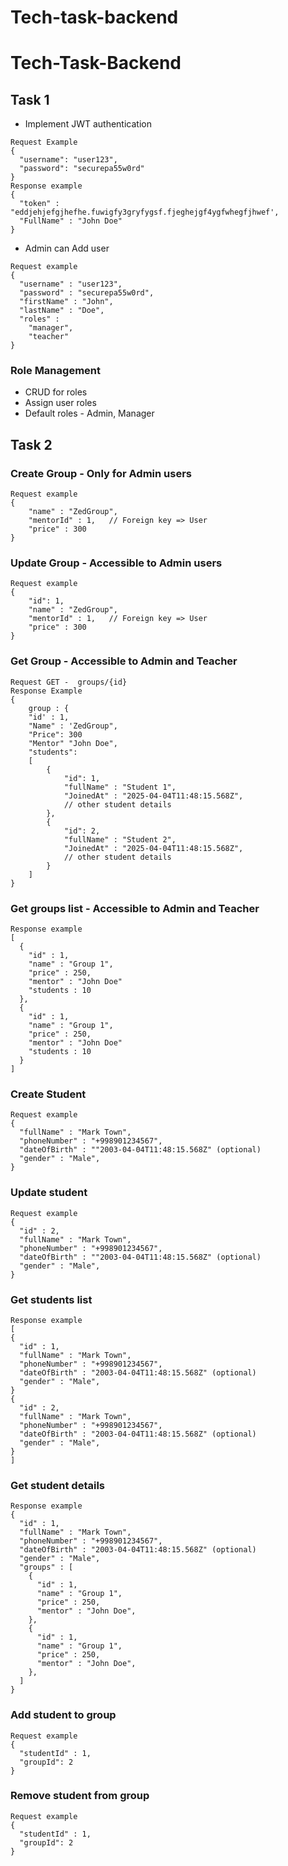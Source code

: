 # Tech-task-backend
# Tech-Task-Backend

## Task 1
* Implement JWT authentication
```
Request Example
{
  "username": "user123",
  "password": "securepa55w0rd"
}
Response example
{
  "token" : "eddjehjefgjhefhe.fuwigfy3gryfygsf.fjeghejgf4ygfwhegfjhwef',
  "FullName" : "John Doe"
}
```
* Admin can Add user
```
Request example
{
  "username" : "user123",
  "password" : "securepa55w0rd",
  "firstName" : "John",
  "lastName" : "Doe",
  "roles" :
    "manager",
    "teacher"
}
```

### Role Management
* CRUD for roles
* Assign user roles
* Default roles - Admin, Manager

## Task 2

### Create Group - Only for Admin users
```
Request example
{
    "name" : "ZedGroup",
    "mentorId" : 1,   // Foreign key => User
    "price" : 300
}
```
### Update Group - Accessible to Admin users
```
Request example
{
    "id": 1,
    "name" : "ZedGroup",
    "mentorId" : 1,   // Foreign key => User
    "price" : 300
}
```

### Get Group - Accessible to Admin and Teacher
```
Request GET -  groups/{id}
Response Example
{
    group : {
    "id' : 1,
    "Name" : 'ZedGroup",
    "Price": 300
    "Mentor" "John Doe",
    "students":
    [
        {
            "id": 1,
            "fullName" : "Student 1",
            "JoinedAt" : "2025-04-04T11:48:15.568Z",
            // other student details
        },
        {
            "id": 2,
            "fullName" : "Student 2",
            "JoinedAt" : "2025-04-04T11:48:15.568Z",
            // other student details
        }
    ]
}
```
### Get groups list - Accessible to Admin and Teacher
```
Response example
[
  {
    "id" : 1,
    "name" : "Group 1",
    "price" : 250,
    "mentor" : "John Doe"
    "students : 10
  },
  {
    "id" : 1,
    "name" : "Group 1",
    "price" : 250,
    "mentor" : "John Doe"
    "students : 10
  }
]
```
### Create Student
```
Request example
{
  "fullName" : "Mark Town",
  "phoneNumber" : "+998901234567",
  "dateOfBirth" : ""2003-04-04T11:48:15.568Z" (optional)
  "gender" : "Male",
}
```

### Update student

```
Request example
{
  "id" : 2,
  "fullName" : "Mark Town",
  "phoneNumber" : "+998901234567",
  "dateOfBirth" : ""2003-04-04T11:48:15.568Z" (optional)
  "gender" : "Male",
}
```
### Get students list

```
Response example
[
{
  "id" : 1,
  "fullName" : "Mark Town",
  "phoneNumber" : "+998901234567",
  "dateOfBirth" : "2003-04-04T11:48:15.568Z" (optional)
  "gender" : "Male",
}
{
  "id" : 2,
  "fullName" : "Mark Town",
  "phoneNumber" : "+998901234567",
  "dateOfBirth" : "2003-04-04T11:48:15.568Z" (optional)
  "gender" : "Male",
}
]
```

### Get student details

```
Response example
{
  "id" : 1,
  "fullName" : "Mark Town",
  "phoneNumber" : "+998901234567",
  "dateOfBirth" : "2003-04-04T11:48:15.568Z" (optional)
  "gender" : "Male",
  "groups" : [
    {
      "id" : 1,
      "name" : "Group 1",
      "price" : 250,
      "mentor" : "John Doe",
    },
    {
      "id" : 1,
      "name" : "Group 1",
      "price" : 250,
      "mentor" : "John Doe",
    },
  ]
}
```
### Add student to group
```
Request example
{
  "studentId" : 1,
  "groupId": 2
}
```

### Remove student from group
```
Request example
{
  "studentId" : 1,
  "groupId": 2
}
```


        
